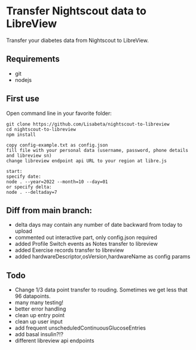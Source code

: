 # Transfer Nightscout data to LibreView
Transfer your diabetes data from Nightscout to LibreView.

## Requirements
- git
- nodejs

## First use


Open command line in your favorite folder:
```
git clone https://github.com/Lisabeta/nightscout-to-libreview
cd nightscout-to-libreview
npm install

copy config-example.txt as config.json
fill file with your personal data (username, password, phone details and libreview sn)
change libreview endpoint api URL to your region at libre.js

start:
specify date:
node . --year=2022 --month=10 --day=01
or specify delta:
node . --deltaday=7
```

## Diff from main branch:
- delta days may contain any number of date backward from today to upload
- commented out interactive part, only config.json required
- added Profile Switch events as Notes transfer to libreview
- added Exercise records transfer to libreview
- added hardwareDescriptor,osVersion,hardwareName as config params

## Todo
- Change 1/3 data point transfer to rouding. Sometimes we get less that 96 datapoints.
- many many testing!
- better error handling
- clean up entry point
- clean up user input
- add frequent unscheduledContinuousGlucoseEntries
- add basal insulin?!?
- different libreview api endpoints
